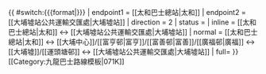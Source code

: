 {{ #switch:{{{format|}}}
  | endpoint1 = [[太和巴士總站|太和]]
  | endpoint2 = [[大埔墟站公共運輸交匯處|大埔墟站]]
  | direction = 2
  | status =
  | inline = [[太和巴士總站|太和]] ↔ [[大埔墟站公共運輸交匯處|大埔墟站]]
  | normal = [[太和巴士總站|太和]] ↔ [[大埔中心]]/[[富亨邨|富亨]]/[[富善邨|富善]]/[[廣福邨|廣福]] ↔ [[大埔墟]]/[[運頭塘邨]] ↔ [[大埔墟站公共運輸交匯處|大埔墟站]]
  | full=
}}<noinclude>[[Category:九龍巴士路線模板|071K]]</noinclude>